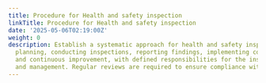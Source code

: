 ```yaml
---
title: Procedure for Health and safety inspection
linkTitle: Procedure for Health and safety inspection
date: '2025-05-06T02:19:00Z'
weight: 0
description: Establish a systematic approach for health and safety inspections, including
  planning, conducting inspections, reporting findings, implementing corrective actions,
  and continuous improvement, with defined responsibilities for the inspection team
  and management. Regular reviews are required to ensure compliance with regulations.
---
```



<!-- Unsupported block type: table_of_contents -->

<!-- Unsupported block type: unsupported -->

